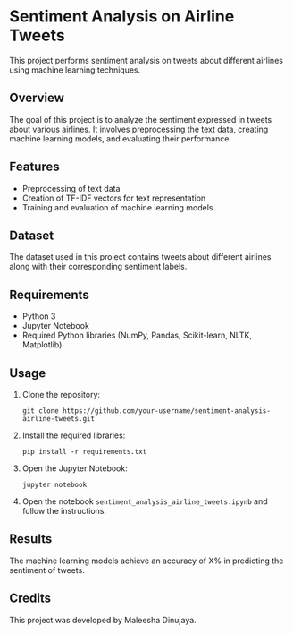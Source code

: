 # Sentiment Analysis on Airline Tweets

This project performs sentiment analysis on tweets about different airlines using machine learning techniques.

## Overview

The goal of this project is to analyze the sentiment expressed in tweets about various airlines. It involves preprocessing the text data, creating machine learning models, and evaluating their performance.

## Features

- Preprocessing of text data
- Creation of TF-IDF vectors for text representation
- Training and evaluation of machine learning models

## Dataset

The dataset used in this project contains tweets about different airlines along with their corresponding sentiment labels.

## Requirements

- Python 3
- Jupyter Notebook
- Required Python libraries (NumPy, Pandas, Scikit-learn, NLTK, Matplotlib)

## Usage

1. Clone the repository:

    ```
    git clone https://github.com/your-username/sentiment-analysis-airline-tweets.git
    ```

2. Install the required libraries:

    ```
    pip install -r requirements.txt
    ```

3. Open the Jupyter Notebook:

    ```
    jupyter notebook
    ```

4. Open the notebook `sentiment_analysis_airline_tweets.ipynb` and follow the instructions.

## Results

The machine learning models achieve an accuracy of X% in predicting the sentiment of tweets.

## Credits

This project was developed by Maleesha Dinujaya.

